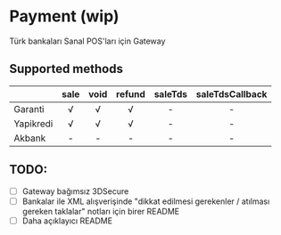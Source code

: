# Payment (wip)
Türk bankaları Sanal POS'ları için Gateway

## Supported methods

|          | sale | void | refund | saleTds | saleTdsCallback |
|:----     |:----:|:----:|:------:|:-------:|:---------------:|
|Garanti   | √    |  √   | √      | -       | -               |
|Yapikredi | √    |  √   | √      | -       | -               |
|Akbank    | -    |  -   | -      | -       | -               |

## TODO:

- [ ] Gateway bağımsız 3DSecure
- [ ] Bankalar ile XML alışverişinde "dikkat edilmesi gerekenler / atılması gereken taklalar" notları için birer README
- [ ] Daha açıklayıcı README
